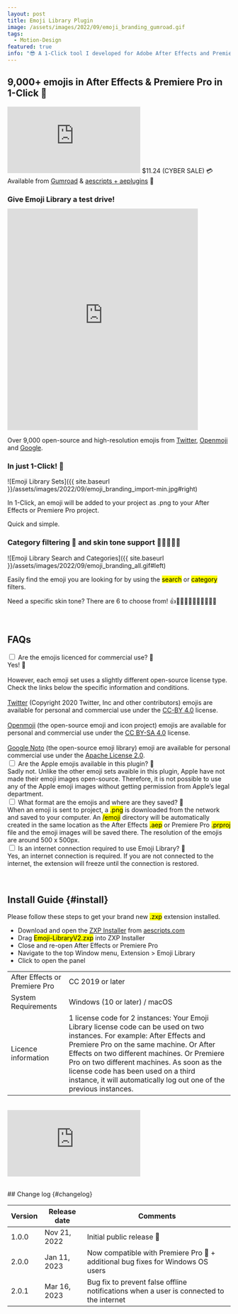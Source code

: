 ```yaml
---
layout: post
title: Emoji Library Plugin
image: /assets/images/2022/09/emoji_branding_gumroad.gif
tags:
  - Motion-Design
featured: true
info: "😎 A 1-Click tool I developed for Adobe After Effects and Premiere Pro that enriches workflows by providing instant access to over 9,000 emojis."
---
```


## 9,000+ emojis in After Effects & Premiere Pro in 1-Click 🎉

<iframe src='https://www.youtube.com/embed/ve08gMLgtlo' loading="lazy" frameborder='0' allow="accelerometer; autoplay;
        encrypted-media; gyroscope;
        picture-in-picture"
        allowfullscreen></iframe>

<span class="price-tag">
  <span class="price-tag__main">$11.24 (CYBER SALE)</span>
  <span>💳 Available from <a href="https://jamesxdigital.gumroad.com/l/emojilibrar/cyber">Gumroad</a></span>
  <span>& <a href="https://aescripts.com/emoji-library/">aescripts + aeplugins</a> 🤩</span>
</span>

### Give Emoji Library a test drive!

<iframe loading="lazy" class="alignleft" src="https://emojilibrary.jamesxdigital.com/" style="border:0px #d3d3d3 solid; margin-top:-5px;" name="myiFrame" scrolling="no" frameborder="1" marginheight="0px" marginwidth="0px" height="500px" width="430px" allowfullscreen></iframe>

Over 9,000 open-source and high-resolution emojis from <a href="https://twemoji.twitter.com/" target="_blank">Twitter</a>, <a href="https://openmoji.org/" target="_blank">Openmoji</a> and <a href="https://fonts.google.com/noto/specimen/Noto+Color+Emoji" target="_blank">Google</a>.

<div class="entry-content"><span class="clear"></span></div>

### In just 1-Click! 👏

![Emoji Library Sets]({{ site.baseurl }}/assets/images/2022/09/emoji_branding_import-min.jpg#right)

In 1-Click, an emoji will be added to your project as .png to your After Effects or Premiere Pro project.

Quick and simple.

<div class="entry-content"><span class="clear"></span></div>

### Category filtering 🔎 and skin tone support 👨🏻‍🤝‍👨🏿

![Emoji Library Search and Categories]({{ site.baseurl }}/assets/images/2022/09/emoji_branding_all.gif#left)

Easily find the emoji you are looking for by using the <mark>search</mark> or <mark>category</mark> filters.

Need a specific skin tone? There are 6 to choose from! 👍👍🏻👍🏼👍🏽👍🏾👍🏿

<div class="entry-content"><span class="clear"></span></div>

<!-- ## Trial Version

![Emoji Library Search and Categories]({{ site.baseurl }}/assets/images/2022/09/emoji_branding_trial-min.jpg#left)
You can only access the <mark>Twitter</mark> emoji set with the <mark>trial</mark> version of Emoji Library. You will need to <a href="#buy">purchase a licence to the full version</a> to get unlimited access to the Apple, Google and Facebook emoji sets.
<span class="clear"></span>
<br/>
<a href="#buy"> Click here to download the trial version ⬇️</a>

<span class="clear"></span>
<br/>

--- -->
<br />

## FAQs

<div class="collapse">
  <input id="collapse1" type="checkbox" class="collapse-input" />
  <label for="collapse1" class="collapse-head">Are the emojis licenced for commercial use? 🪪</label>
  <div class="collapse-content">
    <div>
    Yes! 🎉
    <br />
    <br />
    However, each emoji set uses a slightly different open-source license type. Check the links below the specific information and conditions.
    <br />
    <br />
    <a href="https://twemoji.twitter.com/" target="_blank">Twitter</a> (Copyright 2020 Twitter, Inc and other contributors) emojis are available for personal and commercial use under the <a href="https://creativecommons.org/licenses/by/4.0/" target="_blank"> CC-BY 4.0</a> license.
    <br />
    <br />
    <a href="https://openmoji.org/" target="_blank">Openmoji</a> (the open-source emoji and icon project) emojis are available for personal and commercial use under the <a href="https://creativecommons.org/licenses/by-sa/4.0/" target="_blank"> CC BY-SA 4.0</a> license.
    <br />
    <br />
    <a href="https://fonts.google.com/noto/specimen/Noto+Color+Emoji" target="_blank">Google Noto</a> (the open-source emoji library) emoji are available for personal commercial use under the <a href="https://github.com/googlefonts/noto-emoji/blob/main/LICENSE" target="_blank" >Apache License 2.0</a>.
</div>

  </div>
</div>

<div class="collapse">
  <input id="collapse2" type="checkbox" class="collapse-input" />
  <label for="collapse2" class="collapse-head">Are the Apple emojis available in this plugin? 🍏</label>
  <div class="collapse-content">
    <div>
      Sadly not. Unlike the other emoji sets avaible in this plugin, Apple have not made their emoji images open-source. Therefore, it is not possible to use any of the Apple emoji images without getting permission from Apple’s legal department. 
    </div>
  </div>
</div>

<div class="collapse">
  <input id="collapse3" type="checkbox" class="collapse-input" />
  <label for="collapse3" class="collapse-head">What format are the emojis and where are they saved? 💾</label>
  <div class="collapse-content">
    <div>
      When an emoji is sent to project, a <mark>.png</mark> is downloaded from the network and saved to your computer. An <mark>/emoji</mark> directory will be automatically created in the same location as the After Effects <mark>.aep</mark> or Premiere Pro <mark>.prproj</mark> file and the emoji images will be saved there. The resolution of the emojis are around 500 x 500px.
    </div>
  </div>
</div>

<div class="collapse">
  <input id="collapse4" type="checkbox" class="collapse-input" />
  <label for="collapse4" class="collapse-head">Is an internet connection required to use Emoji Library? 📶</label>
  <div class="collapse-content">
    <div>
      Yes, an internet connection is required. If you are not connected to the internet, the extension will freeze until the connection is restored.
    </div>
  </div>
</div>

<span class="clear"></span>

<br />

## Install Guide {#install}

Please follow these steps to get your brand new <mark>.zxp</mark> extension installed.

- Download and open the <a href="https://aescripts.com/learn/zxp-installer/" target="_blank">ZXP Installer</a> from <a href="https://aescripts.com" target="_blank">aescripts.com</a>
- Drag <mark>Emoji-LibraryV2.zxp</mark> into ZXP Installer
- Close and re-open After Effects or Premiere Pro
- Navigate to the top Window menu, Extension > Emoji Library
- Click to open the panel

<table>
 <tbody>
  <tr>
   <td>After Effects or Premiere Pro</td>
   <td>CC 2019 or later</td>
  </tr>
  <tr>
   <td>System Requirements</td>
   <td>Windows (10 or later) / macOS</td>
  </tr>
  <tr>
   <td>Licence information</td>
   <td>1 license code for 2 instances: Your Emoji Library license code can be used on two instances. For example: After Effects and Premiere Pro on the same machine. Or After Effects on two different machines. Or Premiere Pro on two different machines. As soon as the license code has been used on a third instance, it will automatically log out one of the previous instances.</td>
  </tr>
 </tbody>
</table>

<br />

<iframe src='https://www.youtube.com/embed/l1G1TZP5z8c' loading="lazy" frameborder='0' allow="accelerometer; autoplay;
        encrypted-media; gyroscope;
        picture-in-picture"
        allowfullscreen></iframe>

<span class="clear"></span>

<br />
## Change log {#changelog}

<table>
 <tbody>
 <thead>
    <th>Version</th>
    <th>Release date</th>
    <th>Comments</th>
  </thead>
  <tr>
    <td>1.0.0</td>
    <td>Nov 21, 2022</td>
    <td>Initial public release 🎉</td>
  </tr>
  <tr>
    <td>2.0.0</td>
    <td>Jan 11, 2023</td>
    <td>Now compatible with Premiere Pro 🎊 + additional bug fixes for Windows OS users</td>
  </tr>
  <tr>
    <td>2.0.1</td>
    <td>Mar 16, 2023</td>
    <td>Bug fix to prevent false offline notifications when a user is connected to the internet</td>
  </tr>
 </tbody>
</table>
